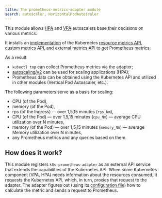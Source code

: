 ```yaml
---
title: The prometheus-metrics-adapter module
search: autoscaler, HorizontalPodAutoscaler 
---
```


This module allows [HPA](https://kubernetes.io/docs/tasks/run-application/horizontal-pod-autoscale/) and [VPA](../../modules/302-vertical-pod-autoscaler/) autoscalers base their decisions on various metrics.

It installs an [implementation](https://github.com/DirectXMan12/k8s-prometheus-adapter) of the Kubernetes [resource metrics API](https://github.com/kubernetes/design-proposals-archive/blob/main/instrumentation/resource-metrics-api.md), [custom metrics API](https://github.com/kubernetes/design-proposals-archive/blob/main/instrumentation/custom-metrics-api.md), and [external metrics API](https://github.com/kubernetes/design-proposals-archive/blob/main/instrumentation/external-metrics-api.md) to get Prometheus metrics.

As a result:
- `kubectl top` can collect Prometheus metrics via the adapter;
- [autoscaling/v2](https://kubernetes.io/docs/reference/generated/kubernetes-api/v1.23/#objectmetricsource-v2-autoscaling) can be used for scaling applications (HPA);
- Prometheus data can be obtained using the Kubernetes API and utilized in other modules (Vertical Pod Autoscaler, etc.).

The following parameters serve as a basis for scaling:
* CPU (of the Pod),
* memory (of the Pod),
* rps (of the Ingress) — over 1,5,15 minutes (`rps_Nm`),
* CPU (of the Pod) — over 1,5,15 minutes (`cpu_Nm`) — average CPU utilization over N minutes,
* memory (of the Pod) — over 1,5,15 minutes (`memory_Nm`) — average Memory utilization over N minutes,
* any Prometheus metrics and any queries based on them.

## How does it work?

This module registers `k8s-prometheus-adapter` as an external API service that extends the capabilities of the Kubernetes API. When some Kubernetes component (VPA, HPA) needs information about the resources consumed, it requests the Kubernetes API, which, in turn, proxies that request to the adapter. The adapter figures out (using its [configuration file](https://github.com/deckhouse/deckhouse/blob/main/modules/301-prometheus-metrics-adapter/templates/config-map.yaml)) how to calculate the metric and sends a request to Prometheus.
